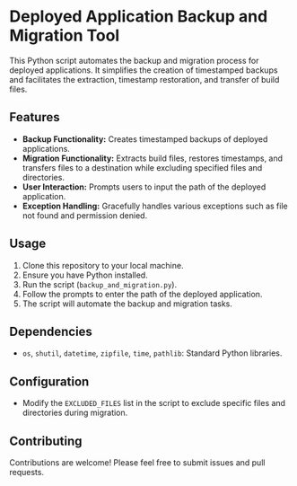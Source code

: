 # Deployed Application Backup and Migration Tool

This Python script automates the backup and migration process for deployed applications. It simplifies the creation of timestamped backups and facilitates the extraction, timestamp restoration, and transfer of build files.

## Features

- **Backup Functionality:** Creates timestamped backups of deployed applications.
- **Migration Functionality:** Extracts build files, restores timestamps, and transfers files to a destination while excluding specified files and directories.
- **User Interaction:** Prompts users to input the path of the deployed application.
- **Exception Handling:** Gracefully handles various exceptions such as file not found and permission denied.

## Usage

1. Clone this repository to your local machine.
2. Ensure you have Python installed.
3. Run the script (`backup_and_migration.py`).
4. Follow the prompts to enter the path of the deployed application.
5. The script will automate the backup and migration tasks.

## Dependencies

- `os`, `shutil`, `datetime`, `zipfile`, `time`, `pathlib`: Standard Python libraries.

## Configuration

- Modify the `EXCLUDED_FILES` list in the script to exclude specific files and directories during migration.

## Contributing

Contributions are welcome! Please feel free to submit issues and pull requests.
